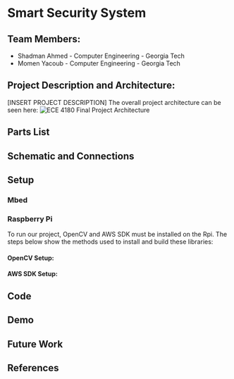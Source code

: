 # Smart Security System

## Team Members:
  * Shadman Ahmed - Computer Engineering - Georgia Tech
  * Momen Yacoub - Computer Engineering -  Georgia Tech

## Project Description and Architecture:
[INSERT PROJECT DESCRIPTION]
The overall project architecture can be seen here:
![ECE 4180 Final Project Architecture](https://user-images.githubusercontent.com/59095227/116839644-242dd580-aba1-11eb-978e-9eef24af0ac4.png)

## Parts List

## Schematic and Connections

## Setup
### Mbed
### Raspberry Pi
To run our project, OpenCV and AWS SDK must be installed on the Rpi. The steps below show the methods used to install and build these libraries:

#### OpenCV Setup:

#### AWS SDK Setup:

## Code

## Demo

## Future Work

## References
